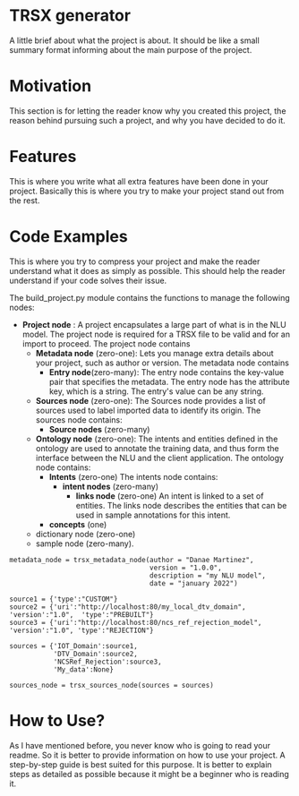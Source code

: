 # TRSX generator
A little brief about what the project is about. It should be like a small summary format
 informing about the main purpose of the project.
# Motivation
This section is for letting the reader know why you created this project, the reason 
behind pursuing such a project, and why you have decided to do it.
# Features
This is where you write what all extra features have been done in your project.
 Basically this is where you try to make your project stand out from the rest.

# Code Examples
This is where you try to compress your project and make the reader understand
 what it does as simply as possible. This should help the reader understand if your code
  solves their issue.
  

The build_project.py module contains the functions to manage the following nodes: 

- **Project node** : A project encapsulates a large part of what is in the NLU model.
 The project node is required for a TRSX file to be valid and for an import to proceed.
 The project node contains 
    - **Metadata node** (zero-one):
    Lets you manage extra details about your project, such as author or version.
    The metadata node contains
        - **Entry node**(zero-many):
        The entry node contains the key-value pair that specifies the metadata.
        The entry node has the attribute key, which is a string. The entry's value can be any string.
    - **Sources node** (zero-one): 
    The Sources node provides a list of sources used to label imported data to identify its origin.
    The sources node contains:
        - **Source nodes** (zero-many)
    - **Ontology node** (zero-one):
    The intents and entities defined in the ontology are used to annotate the training data, and thus 
    form the interface between the NLU and the client application. The ontology node contains:
        - **Intents** (zero-one)
        The intents node contains:
            - **intent nodes** (zero-many)
                - **links node** (zero-one)
                An intent is linked to a set of entities. The links node describes the entities that can be used in 
                sample annotations for this intent.
        - **concepts** (one)
    - dictionary node (zero-one)
    - sample node (zero-many).
  
```
metadata_node = trsx_metadata_node(author = "Danae Martinez",
                                   version = "1.0.0",
                                   description = "my NLU model",
                                   date = "january 2022")
```

```
source1 = {'type':"CUSTOM"}
source2 = {'uri':"http://localhost:80/my_local_dtv_domain",  'version':"1.0",  'type':"PREBUILT"}
source3 = {'uri':"http://localhost:80/ncs_ref_rejection_model", 'version':"1.0", 'type':"REJECTION"}

sources = {'IOT_Domain':source1,
           'DTV_Domain':source2,
           'NCSRef_Rejection':source3,
           'My_data':None}

sources_node = trsx_sources_node(sources = sources)
```  

# How to Use?
As I have mentioned before, you never know who is going to read your readme. 
So it is better to provide information on how to use your project. A step-by-step guide 
is best suited for this purpose. It is better to explain steps as detailed as possible
 because it might be a beginner who is reading it.
